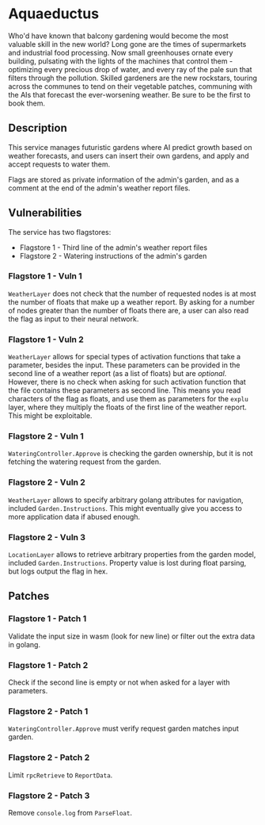 Aquaeductus
===========
Who'd have known that balcony gardening would become the most valuable skill in the new world? Long gone are the times of supermarkets and industrial food processing. Now small greenhouses ornate every building, pulsating with the lights of the machines that control them - optimizing every precious drop of water, and every ray of the pale sun that filters through the pollution. Skilled gardeners are the new rockstars, touring across the communes to tend on their vegetable patches, communing with the AIs that forecast the ever-worsening weather. Be sure to be the first to book them.

Description
-----------
This service manages futuristic gardens where AI predict growth based on weather forecasts, and users can insert their own gardens, and apply and accept requests to water them.

Flags are stored as private information of the admin's garden, and as a comment at the end of the admin's weather report files.


Vulnerabilities
---------------
The service has two flagstores:
- Flagstore 1 - Third line of the admin's weather report files
- Flagstore 2 - Watering instructions of the admin's garden

### Flagstore 1 - Vuln 1
`WeatherLayer` does not check that the number of requested nodes is at most the number of floats that make up a weather report.
By asking for a number of nodes greater than the number of floats there are, a user can also read the flag as input to their neural network.

### Flagstore 1 - Vuln 2
`WeatherLayer` allows for special types of activation functions that take a parameter, besides the input. 
These parameters can be provided in the second line of a weather report (as a list of floats) but are _optional_.
However, there is no check when asking for such activation function that the file contains these parameters as second line.
This means you read characters of the flag as floats, and use them as parameters for the `explu` layer, where they multiply the floats of the first line of the weather report. This might be exploitable.

### Flagstore 2 - Vuln 1
`WateringController.Approve` is checking the garden ownership, but it is not fetching the watering request from the garden.

### Flagstore 2 - Vuln 2
`WeatherLayer` allows to specify arbitrary golang attributes for navigation, included `Garden.Instructions`.
This might eventually give you access to more application data if abused enough.

### Flagstore 2 - Vuln 3
`LocationLayer` allows to retrieve arbitrary properties from the garden model, included `Garden.Instructions`.
Property value is lost during float parsing, but logs output the flag in hex.


Patches
-------

### Flagstore 1 - Patch 1
Validate the input size in wasm (look for new line) or filter out the extra data in golang.

### Flagstore 1 - Patch 2
Check if the second line is empty or not when asked for a layer with parameters.

### Flagstore 2 - Patch 1
`WateringController.Approve` must verify request garden matches input garden.

### Flagstore 2 - Patch 2
Limit `rpcRetrieve` to `ReportData`.

### Flagstore 2 - Patch 3
Remove `console.log` from `ParseFloat`.
